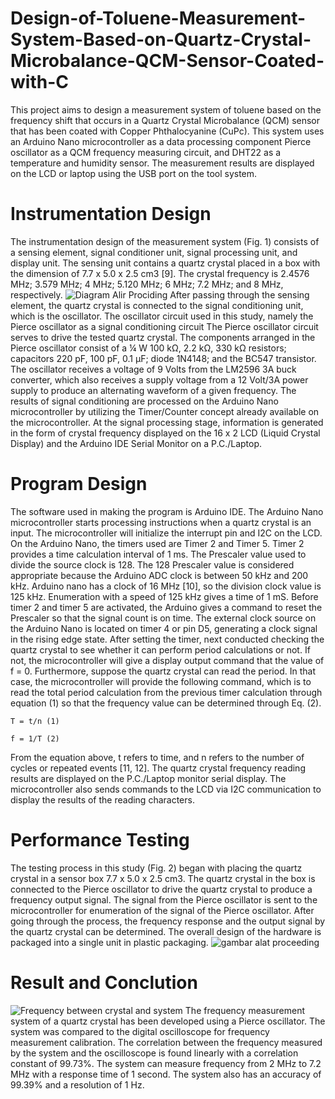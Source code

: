 # Design-of-Toluene-Measurement-System-Based-on-Quartz-Crystal-Microbalance-QCM-Sensor-Coated-with-C
This project aims to design a measurement system of  toluene based on the frequency shift that occurs in a Quartz Crystal Microbalance (QCM) sensor that has been coated with Copper Phthalocyanine (CuPc). This system uses an Arduino Nano microcontroller as a data processing component Pierce oscillator as a QCM frequency measuring circuit, and DHT22 as a temperature and humidity sensor. 
The measurement results are displayed on the LCD or laptop using the USB port on the tool system.
# Instrumentation Design
The instrumentation design of the measurement system (Fig. 1) consists of a sensing element, signal conditioner unit, signal processing unit, and display unit. The sensing unit contains a quartz crystal placed in a box with the dimension of 7.7 x 5.0 x 2.5 cm3 [9]. The crystal frequency is 2.4576 MHz; 3.579 MHz; 4 MHz; 5.120 MHz; 6 MHz; 7.2 MHz; and 8 MHz, respectively. 
![Diagram Alir Prociding](https://user-images.githubusercontent.com/110672446/183291057-3771bae8-1aba-423f-9279-e2e983b527e2.jpg)
After passing through the sensing element, the quartz crystal is connected to the signal conditioning unit, which is the oscillator. The oscillator circuit used in this study, namely the Pierce oscillator as a signal conditioning circuit The Pierce oscillator circuit serves to drive the tested quartz crystal. The components arranged in the Pierce oscillator consist of a ¼ W 100 kΩ, 2.2 kΩ, 330 kΩ resistors; capacitors 220 pF, 100 pF, 0.1 µF; diode 1N4148; and the BC547 transistor. The oscillator receives a voltage of 9 Volts from the LM2596 3A buck converter, which also receives a supply voltage from a 12 Volt/3A power supply to produce an alternating waveform of a given frequency. The results of signal conditioning are processed on the Arduino Nano microcontroller by utilizing the Timer/Counter concept already available on the microcontroller. At the signal processing stage, information is generated in the form of crystal frequency displayed on the 16 x 2 LCD (Liquid Crystal Display) and the Arduino IDE Serial Monitor on a P.C./Laptop.
# Program Design
The software used in making the program is Arduino IDE. The Arduino Nano microcontroller starts processing instructions when a quartz crystal is an input. The microcontroller will initialize the interrupt pin and I2C on the LCD. On the Arduino Nano, the timers used are Timer 2 and Timer 5. Timer 2 provides a time calculation interval of 1 ms. The Prescaler value used to divide the source clock is 128. The 128 Prescaler value is considered appropriate because the Arduino ADC clock is between 50 kHz and 200 kHz. Arduino nano has a clock of 16 MHz [10], so the division clock value is 125 kHz. Enumeration with a speed of 125 kHz gives a time of 1 mS. Before timer 2 and timer 5 are activated, the Arduino gives a command to reset the Prescaler so that the signal count is on time. The external clock source on the Arduino Nano is located on timer 4 or pin D5, generating a clock signal in the rising edge state. After setting the timer, next conducted checking the quartz crystal to see whether it can perform period calculations or not. If not, the microcontroller will give a display output command that the value of f = 0. Furthermore, suppose the quartz crystal can read the period. In that case, the microcontroller will provide the following command, which is to read the total period calculation from the previous timer calculation through equation (1) so that the frequency value can be determined through Eq. (2).
	
	T = t/n	(1)

	f = 1/T	(2)
From the equation above, t refers to time, and n refers to the number of cycles or repeated events [11, 12]. The quartz crystal frequency reading results are displayed on the P.C./Laptop monitor serial display. The microcontroller also sends commands to the LCD via I2C communication to display the results of the reading characters.
# Performance Testing
The testing process in this study (Fig. 2) began with placing the quartz crystal in a sensor box 7.7 x 5.0 x 2.5 cm3. The quartz crystal in the box is connected to the Pierce oscillator to drive the quartz crystal to produce a frequency output signal. The signal from the Pierce oscillator is sent to the microcontroller for enumeration of the signal of the Pierce oscillator. After going through the process, the frequency response and the output signal by the quartz crystal can be determined. The overall design of the hardware is packaged into a single unit in plastic packaging.
![gambar alat proceeding](https://user-images.githubusercontent.com/110672446/183291169-7b9da29d-916e-479b-94ac-8125204c18f5.png)
# Result and Conclution
![Frequency between crystal and system](https://user-images.githubusercontent.com/110672446/183291269-354c1556-a5c7-44ac-809f-e81b020ccc9d.jpg)
The frequency measurement system of a quartz crystal has been developed using a Pierce oscillator. The system was compared to the digital oscilloscope for frequency measurement calibration. The correlation between the frequency measured by the system and the oscilloscope is found linearly with a correlation constant of 99.73%. The system can measure frequency from 2 MHz to 7.2 MHz with a response time of 1 second. The system also has an accuracy of 99.39% and a resolution of 1 Hz.
